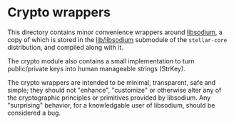 # Crypto wrappers

This directory contains minor convenience wrappers around
[libsodium](http://libsodium.org), a copy of which is stored in the
[lib/libsodium](/../../../libsodium/) submodule of the `stellar-core`
distribution, and compiled along with it.

The crypto module also contains a small implementation to turn public/private
keys into human manageable strings (StrKey).

The crypto wrappers are intended to be minimal, transparent, safe and simple;
they should not "enhance", "customize" or otherwise alter any of the
cryptographic principles or primitives provided by libsodium. Any "surprising"
behavior, for a knowledgable user of libsodium, should be considered a bug.
